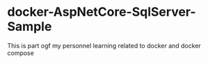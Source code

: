 # docker-AspNetCore-SqlServer-Sample
This is part ogf my personnel learning related to docker and docker compose
